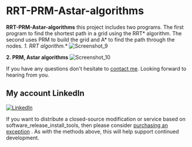 # RRT-PRM-Astar-algorithms


**RRT-PRM-Astar-algorithms** this project includes two programs. The first program to find the shortest path in a grid using the RRT* algorithm. The second uses PRM to build the grid and A* to find the path through the nodes.
**1. RRT* algorithm.**
![Screenshot_9](https://user-images.githubusercontent.com/100195623/211168305-639fcda1-0bc9-4557-98c0-caec00687f27.png)

**2. PRM, Astar algorithms**
![Screenshot_10](https://user-images.githubusercontent.com/100195623/211168094-80a76530-18e2-4250-ba3d-d1bb1a58c4a5.png)

If you have any questions don't hesitate to <a href="mailto:holy.mail.100@gmail.com">contact me</a>. Looking forward to hearing from you. 

## My account LinkedIn
[![LinkedIn](https://img.shields.io/badge/LinkedIn-0077B5?style=for-the-badge&logo=linkedin&logoColor=white)](https://www.linkedin.com/in/nazar-arshinskiy/)

If you want to distribute a closed-source modification or service based on software_release_install_tools, then please consider <a href="mailto:holy.mail.100@gmail.com">purchasing an exception</a> . As with the methods above, this will help support continued development.


